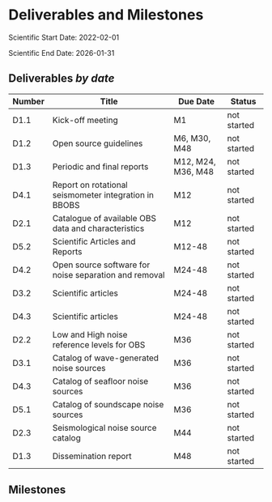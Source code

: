 # Deliverables and Milestones

Scientific Start Date: 2022-02-01

Scientific End Date: 2026-01-31

## Deliverables *by date*

| Number | Title                                        | Due Date           | Status      |
| ------ | -------------------------------------------- | ------------------ | ----------- |
| D1.1   | Kick-off meeting                             | M1                 | not started |
| D1.2   | Open source guidelines                       | M6, M30, M48       | not started |
| D1.3   | Periodic and final reports                   | M12, M24, M36, M48 | not started |
| D4.1   | Report on rotational seismometer integration in BBOBS | M12       | not started |
| D2.1   | Catalogue of available OBS data and characteristics | M12         | not started |
| D5.2   | Scientific Articles and Reports              | M12-48             | not started |
| D4.2   | Open source software for noise separation and removal | M24-48    | not started |
| D3.2   | Scientific articles                          | M24-48             | not started |
| D4.3   | Scientific articles                          | M24-48             | not started |
| D2.2   | Low and High noise reference levels for OBS  | M36                | not started |
| D3.1   | Catalog of wave-generated noise sources      | M36                | not started |
| D4.3   | Catalog of seafloor noise sources            | M36                | not started |
| D5.1   | Catalog of soundscape noise sources          | M36                | not started |
| D2.3   | Seismological noise source catalog           | M44                | not started |
| D1.3   | Dissemination report                         | M48                | not started |

## Milestones
